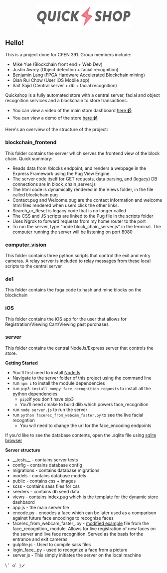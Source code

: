 <p align='center'>
	<img width='300' src="server/public/images/logo.png">
</p>

## Hello!

This is a project done for CPEN 391. Group members include:

- Mike Yue (Blockchain front end + Web Dev)
- Justin Awrey (Object detection + facial recognition)
- Benjamin Lang (FPGA Hardware Accelerated Blockchain mining)
- Qian Rui Chow (User iOS Mobile app)
- Saif Sajid (Central server + db + facial recognition)


Quickshop is a fully automated store with a central server, facial and object recognition services and a blockchain to store transactions.

* You can view a video of the main store dashboard [here 📹](https://youtu.be/8BsaA3HJeXo)
* You can view a demo of the store [here 📹](https://youtu.be/WYAmqCGjMSQ)


Here's an overview of the structure of the project:

### blockchain_frontend

This folder contains the server which serves the frontend view of the block chain. Quick summary:

* Reads data from /blocks endpoint, and renders a webpage in the Express Framework using the Pug View Engine. 
* The server code itself for GET requests, data parsing, and (legacy) DB connections are in block_chain_server.js
* The html code is dynamically rendered in the Views folder, in the file called blockchain.pug
* Contact.pug and Welcome.pug are the contact information and welcome html files rendered when users click the other links.
* Search_or_Reset is legacy code that is no longer called
* The CSS and JS scripts are linked to the Pug file in the scripts folder
* Uses Ngrok to forward requests from my home router to the port
* To run the server, type "node block_chain_server.js" in the terminal. The computer running the server will be listening on port 8080

### computer\_vision

This folder contains three python scripts that control the exit and entry cameras. A relay server is included to relay messages from these local scripts to the central server

### de1

This folder contains the fpga code to hash and mine blocks on the blockchain

### iOS

This folder contains the iOS app for the user that allows for Registration/Viewing Cart/Viewing past purchases


### server

This folder contains the central NodeJs/Express server that controls the store. 
	

**Getting Started**
- You'll first need to install [NodeJs](https://nodejs.org/en/)
- Navigate to the server folder of this project using the command line
- run `npm i` to install the module dependencies
- run `pip3 install numpy face_recognition requests` to install all the python dependencies
    - `pip2`if you don't have pip3
    - You'll need cmake to build dlib which powers face_recognition
- run `node server.js` to run the server
- run `python facerec_from_webcam_faster.py` to see the live facial recogntion
	- You will need to change the url for the face\_encoding endpoints

If you'd like to see the database contents, open the .sqlite file using [sqlite browser](http://sqlitebrowser.org/)


**Server structure**

* \_\_tests\_\_  - contains server tests
* config - contains database config
* migrations - contains database migrations
* models - contains database models
* public - contains css + images
* scss - contains sass files for css
* seeders - contains db seed data
* views - contains index.pug which is the template for the dynamic store dashbaord
* app.js - the main server file
* encode.py - encodes a face which can be later used as a comparison against future face encodings to recognize faces
* facerec\_from\_webcam\_faster\_.py - [modified example](https://github.com/ageitgey/face_recognition/blob/master/examples/facerec_from_webcam_faster.py) file from the face\_recognition\_ module. Allows for live registration of new faces on the server and live face recognition. Served as the basis for the entrance and exit cameras
* gulpfile.js - Used to compile sass files
* login\_face\_.py - used to recognize a face from a picture
* server.js - This simply initiates the server on the local machine

\ ゜o゜)ノ
